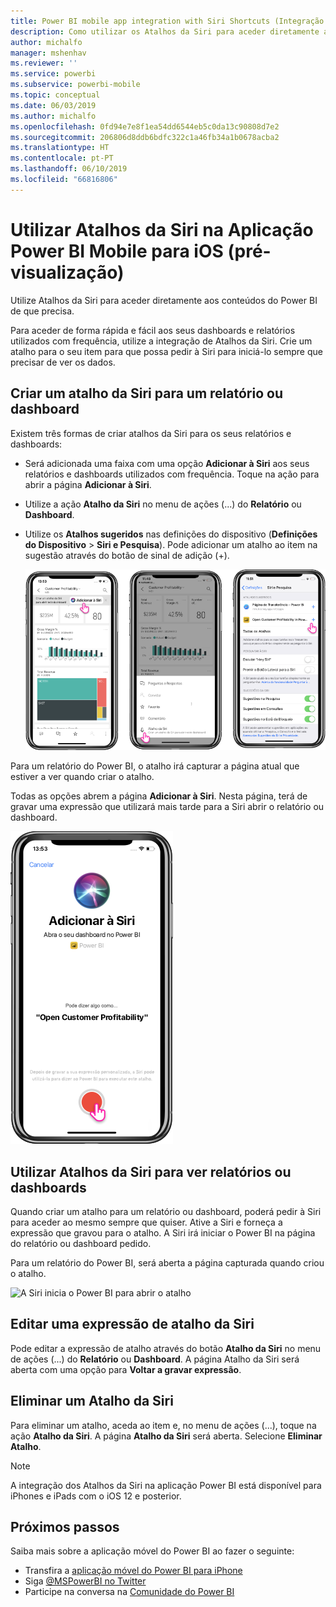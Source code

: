 ```yaml
---
title: Power BI mobile app integration with Siri Shortcuts (Integração de Atalhos da Siri na aplicação móvel do Power BI)
description: Como utilizar os Atalhos da Siri para aceder diretamente aos conteúdos do Power BI de que precisa.
author: michalfo
manager: mshenhav
ms.reviewer: ''
ms.service: powerbi
ms.subservice: powerbi-mobile
ms.topic: conceptual
ms.date: 06/03/2019
ms.author: michalfo
ms.openlocfilehash: 0fd94e7e8f1ea54dd6544eb5c0da13c90808d7e2
ms.sourcegitcommit: 206806d8ddb6bdfc322c1a46fb34a1b0678acba2
ms.translationtype: HT
ms.contentlocale: pt-PT
ms.lasthandoff: 06/10/2019
ms.locfileid: "66816806"
---
```

# <a name="using-siri-shortcuts-in-power-bi-mobile-ios-app-preview"></a>Utilizar Atalhos da Siri na Aplicação Power BI Mobile para iOS (pré-visualização)

Utilize Atalhos da Siri para aceder diretamente aos conteúdos do Power BI de que precisa.

Para aceder de forma rápida e fácil aos seus dashboards e relatórios utilizados com frequência, utilize a integração de Atalhos da Siri. Crie um atalho para o seu item para que possa pedir à Siri para iniciá-lo sempre que precisar de ver os dados.

## <a name="create-siri-shortcut-for-a-report-or-dashboard"></a>Criar um atalho da Siri para um relatório ou dashboard

Existem três formas de criar atalhos da Siri para os seus relatórios e dashboards:

- Será adicionada uma faixa com uma opção **Adicionar à Siri** aos seus relatórios e dashboards utilizados com frequência. Toque na ação para abrir a página **Adicionar à Siri**.
    
- Utilize a ação **Atalho da Siri** no menu de ações (...) do **Relatório** ou **Dashboard**.
    
- Utilize os **Atalhos sugeridos** nas definições do dispositivo (**Definições do Dispositivo** > **Siri e Pesquisa**). Pode adicionar um atalho ao item na sugestão através do botão de sinal de adição (+).
     
     ![Criar um atalho](./media/mobile-apps-ios-siri-search/power-bi-siri-create-shortcut.png)

Para um relatório do Power BI, o atalho irá capturar a página atual que estiver a ver quando criar o atalho. 

Todas as opções abrem a página **Adicionar à Siri**. Nesta página, terá de gravar uma expressão que utilizará mais tarde para a Siri abrir o relatório ou dashboard. 
   
![Página Adicionar à Siri](./media/mobile-apps-ios-siri-search/power-bi-siri-add-page.png)
    

## <a name="use-siri-shortcuts-to-view-report-or-dashboard"></a>Utilizar Atalhos da Siri para ver relatórios ou dashboards

Quando criar um atalho para um relatório ou dashboard, poderá pedir à Siri para aceder ao mesmo sempre que quiser.
Ative a Siri e forneça a expressão que gravou para o atalho. A Siri irá iniciar o Power BI na página do relatório ou dashboard pedido. 

Para um relatório do Power BI, será aberta a página capturada quando criou o atalho.


  ![A Siri inicia o Power BI para abrir o atalho](./media/mobile-apps-ios-siri-search/power-bi-siri-open.png)
  

## <a name="edit-siri-shortcut-phrase"></a>Editar uma expressão de atalho da Siri 
Pode editar a expressão de atalho através do botão **Atalho da Siri** no menu de ações (...) do **Relatório** ou **Dashboard**. A página Atalho da Siri será aberta com uma opção para **Voltar a gravar expressão**. 

## <a name="delete-siri-shortcut"></a>Eliminar um Atalho da Siri 
Para eliminar um atalho, aceda ao item e, no menu de ações (...), toque na ação **Atalho da Siri**. A página **Atalho da Siri** será aberta. Selecione **Eliminar Atalho**.


> [!NOTE]
> A integração dos Atalhos da Siri na aplicação Power BI está disponível para iPhones e iPads com o iOS 12 e posterior.
> 

## <a name="next-steps"></a>Próximos passos
Saiba mais sobre a aplicação móvel do Power BI ao fazer o seguinte: 

* Transfira a [aplicação móvel do Power BI para iPhone](http://go.microsoft.com/fwlink/?LinkId=522062)
* Siga [@MSPowerBI no Twitter](https://twitter.com/MSPowerBI)
* Participe na conversa na [Comunidade do Power BI](http://community.powerbi.com/)

